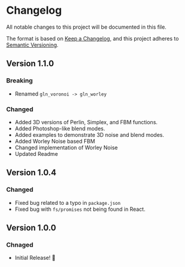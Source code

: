 # Changelog

All notable changes to this project will be documented in this file.

The format is based on [Keep a Changelog](https://keepachangelog.com/en/1.0.0/),
and this project adheres to [Semantic Versioning](https://semver.org/spec/v2.0.0.html).

## Version 1.1.0

### Breaking

- Renamed `gln_voronoi -> gln_worley`

### Changed

- Added 3D versions of Perlin, Simplex, and FBM functions.
- Added Photoshop-like blend modes.
- Added examples to demonstrate 3D noise and blend modes.
- Added Worley Noise based FBM
- Changed implementation of Worley Noise
- Updated Readme

## Version 1.0.4

### Changed

- Fixed bug related to a typo in `package.json`
- Fixed bug with `fs/promises` not being found in React.

## Version 1.0.0

### Chnaged

- Initial Release! 🎉
